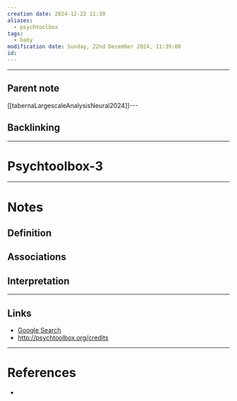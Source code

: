 ```yaml
---
creation date: 2024-12-22 11:39
aliases:
  - psychtoolbox
tags:
  - baby
modification date: Sunday, 22nd December 2024, 11:39:08
id:
---
```

---

## Parent note
[[tabernaLargescaleAnalysisNeural2024]]---
## Backlinking


---
# Psychtoolbox-3


---
# Notes

## Definition

## Associations

## Interpretation

---
## Links
- [Google Search](https://www.google.com/search?q=Psychtoolbox-3)
- http://psychtoolbox.org/credits

---
# References
+ 